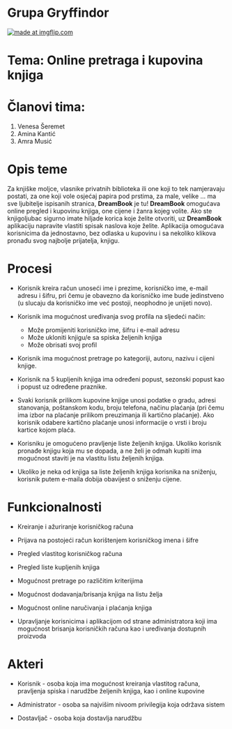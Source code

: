 # Grupa Gryffindor

<a href="https://imgflip.com/gif/2xe7ms"><img src="https://i.imgflip.com/2xe7ms.gif" title="made at imgflip.com"/></a>

# Tema: Online pretraga i kupovina knjiga
# Članovi tima:

1. Venesa Šeremet
2. Amina Kantić
3. Amra Musić

# Opis teme

Za knjiške moljce, vlasnike privatnih biblioteka ili one koji to tek namjeravaju
postati, za one koji vole osjećaj papira pod prstima, za male, velike ... ma sve
ljubitelje ispisanih stranica, **DreamBook** je tu!
**DreamBook** omogućava online pregled i kupovinu knjiga, one cijene i žanra kojeg
volite. Ako ste knjigoljubac sigurno imate hiljade korica koje želite otvoriti,
uz **DreamBook** aplikaciju napravite vlastiti spisak naslova koje želite. Aplikacija
omogućava korisnicima da jednostavno, bez odlaska u kupovinu i sa nekoliko
klikova pronađu svog najbolje prijatelja, knjigu.

# Procesi 


* Korisnik kreira račun unoseći ime i prezime, korisničko ime, e-mail adresu i šifru, pri čemu je obavezno da korisničko ime bude jedinstveno (u slucaju da korisničko ime već postoji, neophodno je unijeti novo).

* Korisnik ima mogućnost uređivanja svog profila na sljedeći način: 
  * Može promijeniti korisničko ime, šifru i e-mail adresu 
  * Može ukloniti knjigu/e sa spiska željenih knjiga
  * Može obrisati svoj profil
 
* Korisnik ima mogućnost pretrage po kategoriji, autoru, nazivu i cijeni knjige.

* Korisnik na 5 kupljenih knjiga ima određeni popust, sezonski popust kao i popust uz određene praznike.

* Svaki korisnik prilikom kupovine knjige unosi podatke o gradu, adresi stanovanja, poštanskom kodu, broju telefona, načinu plaćanja 
(pri čemu ima izbor na plaćanje prilikom preuzimanja ili kartično plaćanje). Ako korisnik odabere kartično plaćanje unosi informacije o vrsti i broju kartice kojom plaća. 

* Korisniku je omogućeno pravljenje liste željenih knjiga. Ukoliko korisnik pronađe knjigu koja mu se dopada, a ne želi je odmah kupiti ima mogućnost staviti je na vlastitu listu željenih knjiga.

* Ukoliko je neka od knjiga sa liste željenih knjiga korisnika na sniženju, korisnik putem e-maila dobija obavijest o sniženju cijene.

# Funkcionalnosti

* Kreiranje i ažuriranje korisničkog računa

* Prijava na postojeći račun korištenjem korisničkog imena i šifre

* Pregled vlastitog korisničkog računa

* Pregled liste kupljenih knjiga 

* Mogućnost pretrage po različitim kriterijima 

* Mogućnost dodavanja/brisanja knjiga na listu želja

* Mogućnost online naručivanja i plaćanja knjiga

* Upravljanje korisnicima i aplikacijom od strane administratora koji ima mogućnost brisanja korisničkih računa kao i uređivanja dostupnih proizvoda 


# Akteri

* Korisnik - osoba koja ima mogućnost kreiranja vlastitog računa, pravljenja spiska i narudžbe željenih knjiga, kao i online kupovine 

* Administrator - osoba sa najvišim nivoom privilegija koja održava sistem

* Dostavljač - osoba koja dostavlja narudžbu

